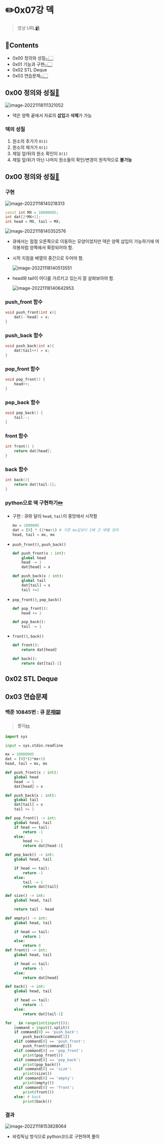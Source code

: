 # ✏️0x07강 덱

> 영상 URL[📹](https://youtu.be/0mEzJ4S1d8o)

## 📑Contents<a id='contents'></a>

* 0x00 정의와 성질[👉🏻](#0x00)
* 0x01 기능과 구현[👉🏻](#0x01)
* 0x02 STL Deque
* 0x03 연습문제[👉🏻](#0x03)

## 0x00 정의와 성질[📑](#contents)<a id='0x00'></a>

![image-20221118111321052](images/image-20221118111321052.png)

* 덱은 양쪽 끝에서 자료의 **삽입**과 **삭제**가 가능

### 덱의 성질

1. 원소의 추가가 `O(1)`
2. 원소의 제거가 `O(1)`
3. 제일 앞/뒤의 원소 확인이 `O(1)`
4. 제일 앞/뒤가 아닌 나머지 원소들의 확인/변경이 원칙적으로 **불가능**

## 0x00 정의와 성질[📑](#contents)<a id='0x00'></a>

### 구현

![image-20221118140218313](images/image-20221118140218313.png)

```c++
const int MX = 10000005;
int dat[2*MX+1];
int head = MX, tail = MX;
```

![image-20221118140352576](images/image-20221118140352576-16687478345361.png)

* 큐에서는 점점 오른쪽으로 이동하는 모양이었지만 덱은 양쪽 삽입이 가능하기에 여의봉처럼 양쪽에서 확장되어야 함.
* 시작 지점을 배열의 중간으로 두어야 함.
  
  ![image-20221118140513551](images/image-20221118140513551.png)
  
* head와 tail이 어디를 가르키고 있는지 잘 살펴보아야 함.

  ![image-20221118140642953](images/image-20221118140642953.png)

### push_front 함수

```c++
void push_front(int x){
    dat[--head] = x;
}
```

### push_back 함수

```c++
void push_back(int x){
    dat[tail++] = x;
}
```

### pop_front 함수

```c++
void pop_front() {
    head++;
}
```

### pop_back 함수

```c++
void pop_back() {
    tail--;
}
```

### front 함수

```c++
int front() {
    return dat[head];
}
```

### back 함수

```c++
int back(){
    return dat[tail-1];
}
```

### python으로 덱 구현하기[✏️](0x07_deque_test.py)

* 구현 : 큐와 달리 `head`, `tail`이 중앙에서 시작함

  ```python
  mx = 1000005
  dat = [0] * (2*mx+1) # 기존 mx값보다 2배 긴 배열 정의
  head, tail = mx, mx
  ```

* `push_front()`, `push_back()`

  ```python
  def push_front(x : int):
      global head
      head -= 1
      dat[head] = x
  
  def push_back(x : int):
      global tail
      dat[tail] = x
      tail +=1
  ```

* `pop_front()`, `pop_back()`

  ```python
  def pop_front():
      head += 1
  
  def pop_back():
      tail -= 1
  ```

* `front()`, `back()`

  ```python
  def front():
      return dat[head]
  
  def back():
      return dat[tail-1]
  ```

## 0x02 STL Deque



## 0x03 연습문제

### 백준 10845번 : 큐 [문제⌨️](https://www.acmicpc.net/problem/10866)

> 풀이[✏️](../acmicpc/re_10866/re_10866.md)

```python
import sys

input = sys.stdin.readline

mx = 10000005
dat = [0]*(2*mx+1)
head, tail = mx, mx

def push_front(x : int):
    global head
    head -= 1
    dat[head] = x

def push_back(x : int):
    global tail
    dat[tail] = x
    tail += 1

def pop_front() -> int:
    global head, tail
    if head == tail:
        return -1
    else:
        head += 1
        return dat[head-1]

def pop_back() -> int:
    global head, tail

    if head == tail:
        return -1
    else:
        tail -= 1
        return dat[tail]

def size() -> int:
    global head, tail

    return tail - head

def empty() -> int:
    global head, tail

    if head == tail:
        return 1
    else:
        return 0
def front() -> int:
    global head, tail

    if head == tail:
        return -1
    else:
        return dat[head]

def back() -> int:
    global head, tail

    if head == tail:
        return -1
    else:
        return dat[tail-1]

for _ in range(int(input())):
    command = input().split()
    if command[0] == 'push_back':
        push_back(command[1])
    elif command[0] == 'push_front':
        push_front(command[1])
    elif command[0] == 'pop_front':
        print(pop_front())
    elif command[0] == 'pop_back':
        print(pop_back())
    elif command[0] == 'size':
        print(size())
    elif command[0] == 'empty':
        print(empty())
    elif command[0] == 'front':
        print(front())
    else: # back
        print(back())
```

### 결과

![image-20221118153828064](images/image-20221118153828064.png)

* 바킹독님 방식으로 python코드로 구현하여 풀이